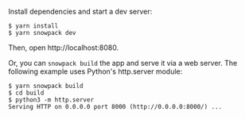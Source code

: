 Install dependencies and start a dev server:

```console
$ yarn install
$ yarn snowpack dev
```

Then, open http://localhost:8080.

Or, you can `snowpack build` the app and serve it via a web server. The
following example uses Python's http.server module:

```console
$ yarn snowpack build
$ cd build
$ python3 -m http.server
Serving HTTP on 0.0.0.0 port 8000 (http://0.0.0.0:8000/) ...
```
